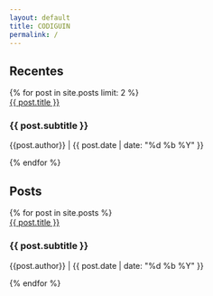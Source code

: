 ```yaml
---
layout: default
title: CODIGUIN
permalink: /
---
```


<h2>Recentes</h2>
<div class="container_latest">
    {% for post in site.posts limit: 2 %}
        <div class="posts_latest">
            <div> 
                <a href="{{ post.url | relative_url }}">{{ post.title }}</a>
                <h3> {{ post.subtitle }} </h3>
                <p> {{post.author}} | {{ post.date | date: "%d %b %Y" }} </p>
            </div>
        </div>
    {% endfor %}
</div>

<h2>Posts</h2>
<div class="container_posts">
    {% for post in site.posts %}
        <div class="posts_order">
            <div> 
                <a href="{{ post.url | relative_url }}">{{ post.title }}</a>
                <h3> {{ post.subtitle }} </h3>
                <p> {{post.author}} | {{ post.date | date: "%d %b %Y" }} </p>
            </div>
        </div>
    {% endfor %}
</div>